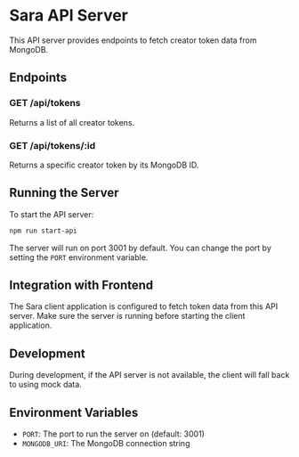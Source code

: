 # Sara API Server

This API server provides endpoints to fetch creator token data from MongoDB.

## Endpoints

### GET /api/tokens
Returns a list of all creator tokens.

### GET /api/tokens/:id
Returns a specific creator token by its MongoDB ID.

## Running the Server

To start the API server:

```bash
npm run start-api
```

The server will run on port 3001 by default. You can change the port by setting the `PORT` environment variable.

## Integration with Frontend

The Sara client application is configured to fetch token data from this API server. Make sure the server is running before starting the client application.

## Development

During development, if the API server is not available, the client will fall back to using mock data.

## Environment Variables

- `PORT`: The port to run the server on (default: 3001)
- `MONGODB_URI`: The MongoDB connection string 
